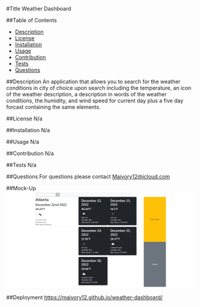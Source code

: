 #Title
Weather Dashboard

##Table of Contents
- [Description](#description)
- [License](#license)
- [Installation](#installation)
- [Usage](#usage)
- [Contribution](#contribution)
- [Tests](#tests)
- [Questions](#questions)

##Description 
An application that allows you to search for the weather conditions in city of choice upon search including the temperature, an icon of the weather description, a description in words of the weather conditions,  the humidity, and wind speed for current day plus a five day forcast containing the same elements.

##License
N/a

##Installation
N/a

##Usage
N/a

##Contribution
N/a

##Tests
N/a

##Questions
For questions please contact Maivory12@icloud.com

##Mock-Up
![Mock Up](./assets/images/Web%20capture_22-12-2022_2017_127.0.0.1.jpeg) 

##Deployment
https://maivory12.github.io/weather-dashboard/